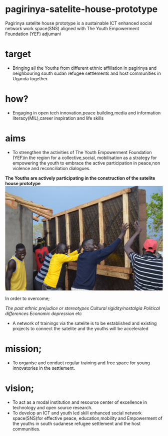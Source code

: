 # pagirinya-satelite-house-prototype
Pagirinya satelite house prototype is a sustainable ICT enhanced social network work space(SNS) aligned with The Youth Empowerment Foundation (YEF) adjumani
# target
- Bringing all the Youths from different ethnic affiliation in pagirinya and neighbouring south sudan refugee settlements and host communities in Uganda together.
# how?
- Engaging in open tech innovation,peace building,media and information literacy(MIL),career inspiration and life skills
# aims
- To strengthen the activities of The Youth Empowerment Foundation (YEF)in the region for a collective,social, mobilisation as a strategy for empowering the youth to embrace the active participation in peace,non violence and reconciliation dialogues.

**The Youths are actively participating in the construction of the satelite house prototype**
![](Images/youthsloweringtheplainwood.jpg)


In order to overcome;

*The past ethnic prejudice or stereotypes*
*Cultural rigidity/nostalgia*
*Political differences*
*Economic depression* etc
- A network of trainings via the satelite is to be established and existing projects to connect the satelite and the youths will be accelerated
# mission;
- To organise and conduct regular training and free space for young innovatories in the settlement.
# vision;
- To act as a modal institution and resource center of excellence in technology and open source research.
- To develop an ICT and youth led skill enhanced social network space(SNS)for effective peace, education,mobility and Empowerment of the youths in south sudanese refugee settlement and the host communities.

 
